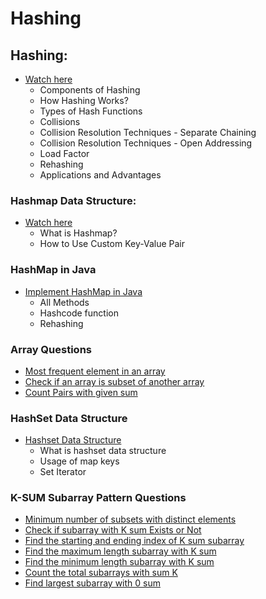 # Hashing
## Hashing: 
- [Watch here](https://youtu.be/vB3WKXNH-v4?si=oAOjWmxgCLXQvjC2)
    - Components of Hashing
    - How Hashing Works?
    - Types of Hash Functions
    - Collisions
    - Collision Resolution Techniques - Separate Chaining
    - Collision Resolution Techniques - Open Addressing
    - Load Factor
    - Rehashing
    - Applications and Advantages

### Hashmap Data Structure: 
- [Watch here](https://youtu.be/CMA0MQQ3jhA?si=qi9VRUEUv4Rldbv2)
    - What is Hashmap?
    - How to Use Custom Key-Value Pair

### HashMap in Java
- [Implement HashMap in Java](https://youtu.be/B4VukYcQG_E?si=D4bP5zpwtOFPzNQM)
    - All Methods
    - Hashcode function
    - Rehashing

### Array Questions
- [Most frequent element in an array](https://youtu.be/O5iUfFHxCZc?si=wKCy3r5x7hgIDEib)
- [Check if an array is subset of another array](https://youtu.be/V4hi-l-xNXU?si=LMEB14_uTicW-6vM)
- [Count Pairs with given sum](https://youtu.be/NC9r8D2QnHk?si=nWVnSK7h3P9V8k7u)

### HashSet Data Structure
- [Hashset Data Structure](https://youtu.be/3euKVlloIWY?si=Uvz3qkcdHLlIsnbX)
    - What is hashset data structure
    - Usage of map keys
    - Set Iterator

### K-SUM Subarray Pattern Questions
- [Minimum number of subsets with distinct elements](https://youtu.be/h6jzp9waCyk?si=GTlG-0HGVxzwzuvK)
- [Check if subarray with K sum Exists or Not](https://youtu.be/S6tARGbBGEo?si=7wRtd-jYnSdHRYmk)
- [Find the starting and ending index of K sum subarray](https://youtu.be/S6tARGbBGEo?si=7wRtd-jYnSdHRYmk)
- [Find the maximum length subarray with K sum](https://youtu.be/S6tARGbBGEo?si=7wRtd-jYnSdHRYmk)
- [Find the minimum length subarray with K sum](https://youtu.be/S6tARGbBGEo?si=7wRtd-jYnSdHRYmk)
- [Count the total subarrays with sum K](https://youtu.be/S6tARGbBGEo?si=7wRtd-jYnSdHRYmk)
- [Find largest subarray with 0 sum](https://youtu.be/S6tARGbBGEo?si=7wRtd-jYnSdHRYmk)


